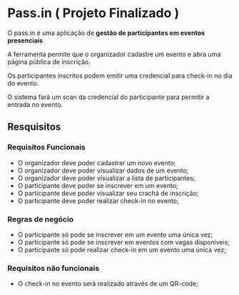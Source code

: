 # Pass.in ( Projeto Finalizado )

O pass.in é uma aplicação de **gestão de participantes em eventos presenciais**

A ferramenta permite que o organizador cadastre um evento e abra uma página pública de inscrição.

Os participantes inscritos podem emitir uma credencial para check-in no dia do evento.

O sistema fará um scan da credencial do participante para permitir a entrada no evento.

## Resquisitos 

### Requisitos Funcionais 

- O organizador deve poder cadastrar um novo evento;
- O organizador deve poder visualizar dados de um evento;
- O organizador deve poder visualizar a lista de participantes;
- O participante deve poder se inscrever em um evento;
- O participante deve poder visualizar seu crachá de inscrição;
- O participante deve poder realizar check-in no evento;

### Regras de negócio 

- O participante só pode se inscrever em um evento uma única vez;
- O participante só pode se inscrever em eventos com vagas disponíveis;
- O participante só pode realizar check-in em um evento uma única vez;

### Requisitos não funcionais

- O check-in no evento será realizado através de um QR-code;